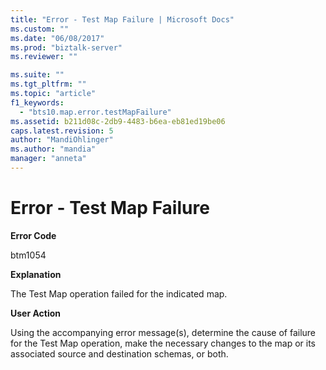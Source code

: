 ```yaml
---
title: "Error - Test Map Failure | Microsoft Docs"
ms.custom: ""
ms.date: "06/08/2017"
ms.prod: "biztalk-server"
ms.reviewer: ""

ms.suite: ""
ms.tgt_pltfrm: ""
ms.topic: "article"
f1_keywords: 
  - "bts10.map.error.testMapFailure"
ms.assetid: b211d08c-2db9-4483-b6ea-eb81ed19be06
caps.latest.revision: 5
author: "MandiOhlinger"
ms.author: "mandia"
manager: "anneta"
---
```

# Error - Test Map Failure
**Error Code**  
  
 btm1054  
  
 **Explanation**  
  
 The Test Map operation failed for the indicated map.  
  
 **User Action**  
  
 Using the accompanying error message(s), determine the cause of failure for the Test Map operation, make the necessary changes to the map or its associated source and destination schemas, or both.
